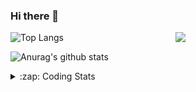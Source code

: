 ### Hi there 👋

<!--
**tao8687/tao8687** is a ✨ _special_ ✨ repository because its `README.md` (this file) appears on your GitHub profile.

Here are some ideas to get you started:

- 🔭 I’m currently working on ...
- 🌱 I’m currently learning ...
- 👯 I’m looking to collaborate on ...
- 🤔 I’m looking for help with ...
- 💬 Ask me about ...
- 📫 How to reach me: ...
- 😄 Pronouns: ...
- ⚡ Fun fact: ...
-->

<img align='right' src="https://media.giphy.com/media/M9gbBd9nbDrOTu1Mqx/giphy.gif" width="240">

  
![Top Langs](https://github-readme-stats.vercel.app/api/top-langs/?username=tao8687&layout=compact&title_color=23238E&text_color=A67D3D)

![Anurag's github stats](https://github-readme-stats.vercel.app/api?username=tao8687&show_icons=true&&text_color=A67D3D&title_color=23238E&show_icons=false&count_private=true&hide=stars)

<details>
  <summary>:zap: Coding Stats</summary>
  <br>
    
<!--START_SECTION:waka-->
![Code Time](http://img.shields.io/badge/Code%20Time-1%2C909%20hrs%2036%20mins-blue)

![Profile Views](http://img.shields.io/badge/Profile%20Views-0-blue)

**🐱 My GitHub Data** 

> 📦 1.5 MB Used in GitHub's Storage 
 > 
> 🏆 68 Contributions in the Year 2025
 > 
> 🚫 Not Opted to Hire
 > 
> 📜 62 Public Repositories 
 > 
> 🔑 24 Private Repositories 
 > 
**I'm an Early 🐤** 

```text
🌞 Morning                1671 commits        ██████████████████████░░░   88.69 % 
🌆 Daytime                90 commits          █░░░░░░░░░░░░░░░░░░░░░░░░   04.78 % 
🌃 Evening                119 commits         ██░░░░░░░░░░░░░░░░░░░░░░░   06.32 % 
🌙 Night                  4 commits           ░░░░░░░░░░░░░░░░░░░░░░░░░   00.21 % 
```
📅 **I'm Most Productive on Wednesday** 

```text
Monday                   270 commits         ████░░░░░░░░░░░░░░░░░░░░░   14.33 % 
Tuesday                  256 commits         ███░░░░░░░░░░░░░░░░░░░░░░   13.59 % 
Wednesday                327 commits         ████░░░░░░░░░░░░░░░░░░░░░   17.36 % 
Thursday                 251 commits         ███░░░░░░░░░░░░░░░░░░░░░░   13.32 % 
Friday                   267 commits         ████░░░░░░░░░░░░░░░░░░░░░   14.17 % 
Saturday                 261 commits         ███░░░░░░░░░░░░░░░░░░░░░░   13.85 % 
Sunday                   252 commits         ███░░░░░░░░░░░░░░░░░░░░░░   13.38 % 
```


📊 **This Week I Spent My Time On** 

```text
🕑︎ Time Zone: Asia/Shanghai

💬 Programming Languages: 
C++                      9 hrs 55 mins       █████████████████░░░░░░░░   67.96 % 
YAML                     2 hrs 13 mins       ████░░░░░░░░░░░░░░░░░░░░░   15.23 % 
Other                    1 hr 1 min          ██░░░░░░░░░░░░░░░░░░░░░░░   07.03 % 
C                        38 mins             █░░░░░░░░░░░░░░░░░░░░░░░░   04.34 % 
Markdown                 35 mins             █░░░░░░░░░░░░░░░░░░░░░░░░   04.09 % 

🔥 Editors: 
VS Code                  13 hrs 21 mins      ███████████████████████░░   91.49 % 
Cursor                   1 hr 14 mins        ██░░░░░░░░░░░░░░░░░░░░░░░   08.51 % 

🐱‍💻 Projects: 
diffbot                  8 hrs 3 mins        ██████████████░░░░░░░░░░░   55.16 % 
FAST_LIO                 5 hrs 26 mins       █████████░░░░░░░░░░░░░░░░   37.23 % 
slam_toolbox             51 mins             █░░░░░░░░░░░░░░░░░░░░░░░░   05.84 % 
src                      5 mins              ░░░░░░░░░░░░░░░░░░░░░░░░░   00.68 % 
ws_livox                 5 mins              ░░░░░░░░░░░░░░░░░░░░░░░░░   00.64 % 

💻 Operating System: 
Linux                    14 hrs 35 mins      █████████████████████████   100.00 % 
```

**I Mostly Code in C++** 

```text
C++                      11 repos            ████████░░░░░░░░░░░░░░░░░   32.35 % 
Python                   9 repos             ███████░░░░░░░░░░░░░░░░░░   26.47 % 
JavaScript               2 repos             █░░░░░░░░░░░░░░░░░░░░░░░░   05.88 % 
Batchfile                1 repo              █░░░░░░░░░░░░░░░░░░░░░░░░   02.94 % 
HTML                     1 repo              █░░░░░░░░░░░░░░░░░░░░░░░░   02.94 % 
```



**Timeline**

![Lines of Code chart](https://raw.githubusercontent.com/tao8687/tao8687/master/assets/bar_graph.png)


 Last Updated on 09/03/2025 01:23:53 UTC
<!--END_SECTION:waka-->
</details>
